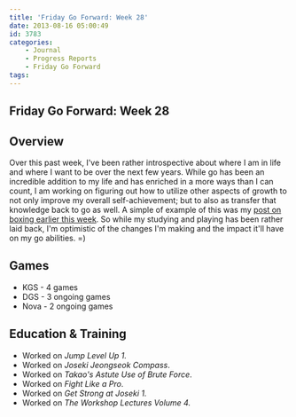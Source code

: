 ```yaml
---
title: 'Friday Go Forward: Week 28'
date: 2013-08-16 05:00:49
id: 3783
categories:
	- Journal
	- Progress Reports
	- Friday Go Forward
tags:
---
```


## Friday Go Forward: Week 28

## Overview

Over this past week, I've been rather introspective about where I am in life and where I want to be over the next few years. While go has been an incredible addition to my life and has enriched in a more ways than I can count, I am working on figuring out how to utilize other aspects of growth to not only improve my overall self-achievement; but to also as transfer that knowledge back to go as well. A simple of example of this was my [post on boxing earlier this week](http://www.bengozen.com/boxing-and-go/ "Boxing and Go"). So while my studying and playing has been rather laid back, I'm optimistic of the changes I'm making and the impact it'll have on my go abilities. =)

## Games

*   KGS - 4 games
*   DGS - 3 ongoing games
*   Nova - 2 ongoing games

## Education &amp; Training

*   Worked on _Jump Level Up 1._
*   Worked on _Joseki Jeongseok Compass_.
*   Worked on _Takao's Astute Use of Brute Force_.
*   Worked on _Fight Like a Pro_.
*   Worked on _Get Strong at Joseki 1._
*   Worked on _The Workshop Lectures Volume 4._